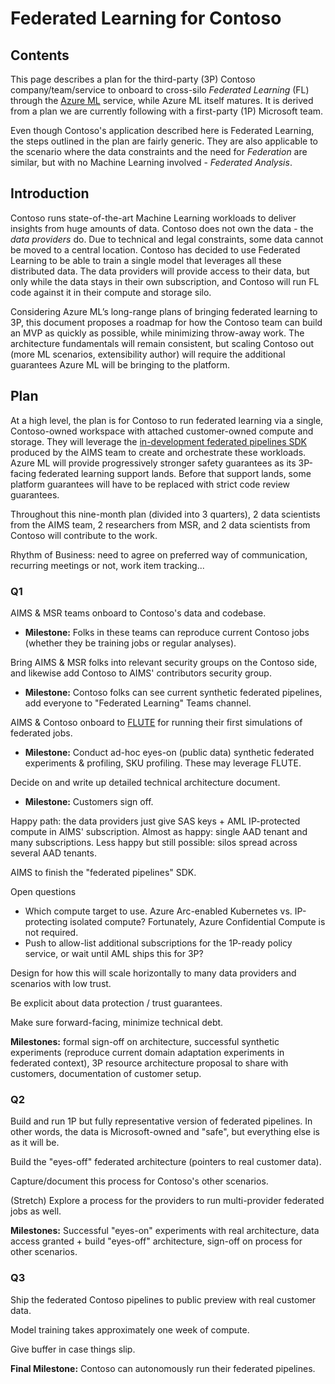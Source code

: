# Federated Learning for Contoso

## Contents

This page describes a plan for the third-party (3P) Contoso company/team/service to onboard to cross-silo _Federated Learning_ (FL) through the [Azure ML](https://azure.microsoft.com/en-us/services/machine-learning/#product-overview) service, while Azure ML itself matures. It is derived from a plan we are currently following with a first-party (1P) Microsoft team.

Even though Contoso's application described here is Federated Learning, the steps outlined in the plan are fairly generic. They are also applicable to the scenario where the data constraints and the need for _Federation_ are similar, but with no Machine Learning involved - _Federated Analysis_. 

## Introduction

Contoso runs state-of-the-art Machine Learning workloads to deliver insights from huge amounts of data. Contoso does not own the data - the _data providers_ do. Due to technical and legal constraints, some data cannot be moved to a central location. Contoso has decided to use Federated Learning to be able to train a single model that leverages all these distributed data. The data providers will provide access to their data, but only while the data stays in their own subscription, and Contoso will run FL code against it in their compute and storage silo. 

Considering Azure ML’s long-range plans of bringing federated learning to 3P, this document proposes a roadmap for how the Contoso team can build an MVP as quickly as possible, while minimizing throw-away work. The architecture fundamentals will remain consistent, but scaling Contoso out (more ML scenarios, extensibility author) will require the additional guarantees Azure ML will be bringing to the platform. 

## Plan

At a high level, the plan is for Contoso to run federated learning via a single, Contoso-owned workspace with attached customer-owned compute and storage. They will leverage the [in-development federated pipelines SDK](https://github.com/Azure/shrike/blob/main/docs/rfc/federated-learning.md) produced by the AIMS team to create and orchestrate these workloads. Azure ML will provide progressively stronger safety guarantees as its 3P-facing federated learning support lands. Before that support lands, some platform guarantees will have to be replaced with strict code review guarantees. 

Throughout this nine-month plan (divided into 3 quarters), 2 data scientists from the AIMS team, 2 researchers from MSR, and 2 data scientists from Contoso will contribute to the work. 

Rhythm of Business: need to agree on preferred way of communication, recurring meetings or not, work item tracking...

### Q1

AIMS & MSR teams onboard to Contoso's data and codebase. 
- **Milestone:** Folks in these teams can reproduce current Contoso jobs (whether they be training jobs or regular analyses). 

Bring AIMS & MSR folks into relevant security groups on the Contoso side, and likewise add Contoso to AIMS' contributors security group.
- **Milestone:** Contoso folks can see current synthetic federated pipelines, add everyone to "Federated Learning" Teams channel. 

AIMS & Contoso onboard to [FLUTE](https://github.com/microsoft/msrflute) for running their first simulations of federated jobs. 
- **Milestone:** Conduct ad-hoc eyes-on (public data) synthetic federated experiments & profiling, SKU profiling. These may leverage FLUTE. 

Decide on and write up detailed technical architecture document.
- **Milestone:** Customers sign off. 

Happy path: the data providers just give SAS keys + AML IP-protected compute in AIMS' subscription. Almost as happy: single AAD tenant and many subscriptions. Less happy but still possible: silos spread across several AAD tenants. 

AIMS to finish the "federated pipelines" SDK. 

Open questions

- Which compute target to use. Azure Arc-enabled Kubernetes vs. IP-protecting isolated compute? Fortunately, Azure Confidential Compute is not required.  
- Push to allow-list additional subscriptions for the 1P-ready policy service, or wait until AML ships this for 3P? 

Design for how this will scale horizontally to many data providers and scenarios with low trust. 

Be explicit about data protection / trust guarantees. 

Make sure forward-facing, minimize technical debt. 

**Milestones:** formal sign-off on architecture, successful synthetic experiments (reproduce current domain adaptation experiments in federated context), 3P resource architecture proposal to share with customers, documentation of customer setup. 

### Q2

Build and run 1P but fully representative version of federated pipelines. In other words, the data is Microsoft-owned and "safe", but everything else is as it will be. 

Build the "eyes-off" federated architecture (pointers to real customer data). 

Capture/document this process for Contoso's other scenarios. 

(Stretch) Explore a process for the providers to run multi-provider federated jobs as well.  

**Milestones:** Successful "eyes-on" experiments with real architecture, data access granted + build "eyes-off" architecture, sign-off on process for other scenarios. 

### Q3

Ship the federated Contoso pipelines to public preview with real customer data. 

Model training takes approximately one week of compute. 

Give buffer in case things slip. 

**Final Milestone:** Contoso can autonomously run their federated pipelines.